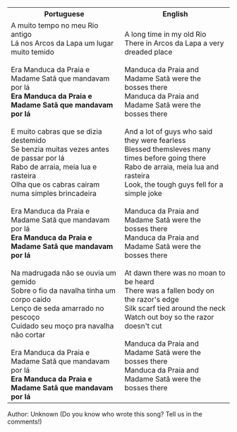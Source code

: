 <table class="capoeira-table">
    <tr class="header-row">
        <th>Portuguese</th>
        <th>English</th>
    </tr>
    <tr>
        <td>A muito tempo no meu Rio antigo<br>
Lá nos Arcos da Lapa um lugar muito temido<br>
<br>
Era Manduca da Praia e Madame Satã que mandavam por lá<br>
<strong>Era Manduca da Praia e Madame Satã que mandavam por lá</strong><br>
<br>
E muito cabras que se dizia destemido<br>
Se benzia muitas vezes antes de passar por lá<br>
Rabo de arraia, meia lua e rasteira<br>
Olha que os cabras cairam numa simples brincadeira<br>
<br>
Era Manduca da Praia e Madame Satã que mandavam por lá<br>
<strong>Era Manduca da Praia e Madame Satã que mandavam por lá</strong><br>
<br>
Na madrugada não se ouvia um gemido<br>
Sobre o fio da navalha tinha um corpo caido<br>
Lenço de seda amarrado no pescoço<br>
Cuidado seu moço pra navalha não cortar<br>
<br>
Era Manduca da Praia e Madame Satã que mandavam por lá<br>
<strong>Era Manduca da Praia e Madame Satã que mandavam por lá</strong></td>
        <td>A long time in my old Rio<br>
There in Arcos da Lapa a very dreaded place<br>
<br>
Manduca da Praia and Madame Satã were the bosses there<br>
Manduca da Praia and Madame Satã were the bosses there<br>
<br>
And a lot of guys who said they were fearless<br>
Blessed themsleves many times before going there<br>
Rabo de arraia, meia lua and rasteira<br>
Look, the tough guys fell for a simple joke<br>
<br>
Manduca da Praia and Madame Satã were the bosses there<br>
Manduca da Praia and Madame Satã were the bosses there<br>
<br>
At dawn there was no moan to be heard<br>
There was a fallen body on the razor's edge<br>
Silk scarf tied around the neck<br>
Watch out boy so the razor doesn't cut<br>
<br>
Manduca da Praia and Madame Satã were the bosses there<br>
Manduca da Praia and Madame Satã were the bosses there</td>
    </tr>
</table>

<figcaption>
Author: Unknown (Do you know who wrote this song? Tell us in the comments!)
</figcaption>
